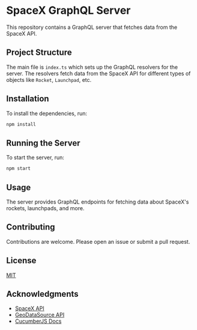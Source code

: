 # SpaceX GraphQL Server

This repository contains a GraphQL server that fetches data from the SpaceX API.

## Project Structure

The main file is `index.ts` which sets up the GraphQL resolvers for the server. The resolvers fetch data from the SpaceX API for different types of objects like `Rocket`, `Launchpad`, etc.

## Installation

To install the dependencies, run:

```bash
npm install
```

## Running the Server

To start the server, run:

```bash
npm start
```

## Usage

The server provides GraphQL endpoints for fetching data about SpaceX's rockets, launchpads, and more.

## Contributing

Contributions are welcome. Please open an issue or submit a pull request.

## License

[MIT](https://choosealicense.com/licenses/mit/)

## Acknowledgments
- [SpaceX API](https://github.com/r-spacex/SpaceX-API)
- [GeoDataSource API](https://www.geodatasource.com/web-service/location-search)
- [CucumberJS Docs](https://cucumber.io/docs/guides/overview)
